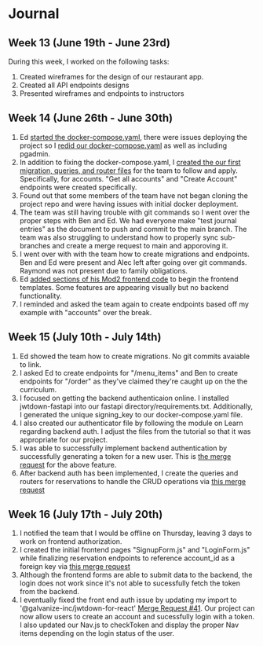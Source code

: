 # Journal

## Week 13 (June 19th - June 23rd)

During this week, I worked on the following tasks:

1. Created wireframes for the design of our restaurant app.
2. Created all API endpoints designs
3. Presented wireframes and endpoints to instructors

## Week 14 (June 26th - June 30th)

1. Ed [started the docker-compose.yaml](https://gitlab.com/backofthehouse/gastronomical-gems/-/commit/1f143d9ee7367a6ed2573a3c663b243ea0fbe937), there were issues deploying the project so I [redid our docker-compose.yaml](https://gitlab.com/backofthehouse/gastronomical-gems/-/commit/620af9a726360d5f76d130d6711bcb0f9a5fced8) as well as including pgadmin.
2. In addition to fixing the docker-compose.yaml, I [created the our first migration, queries, and router files](https://gitlab.com/backofthehouse/gastronomical-gems/-/commit/696f487279f5975932fb62171f73cac3dfa8665f) for the team to follow and apply. Specifically, for accounts. "Get all accounts" and "Create Account" endpoints were created specifically.
3. Found out that some members of the team have not began cloning the project repo and were having issues with initial docker deployment.
4. The team was still having trouble with git commands so I went over the proper steps with Ben and Ed. We had everyone make "test journal entries" as the document to push and commit to the main branch. The team was also struggling to understand how to properly sync sub-branches and create a merge request to main and apporoving it.
5. I went over with with the team how to create migrations and endpoints. Ben and Ed were present and Alec left after going over git commands. Raymond was not present due to family obligations.
6. Ed [added sections of his Mod2 frontend code](https://gitlab.com/backofthehouse/gastronomical-gems/-/commit/d89c8a68a470c18d76b5d9e97f2300b6322ca84e) to begin the frontend templates. Some features are appearing visually but no backend functionality.
7. I reminded and asked the team again to create endpoints based off my example with "accounts" over the break.

## Week 15 (July 10th - July 14th)

1. Ed showed the team how to create migrations. No git commits avaiable to link.
2. I asked Ed to create endpoints for "/menu_items" and Ben to create endpoints for "/order" as they've claimed they're caught up on the the curriculum.
3. I focused on getting the backend authenticaion online. I installed jwtdown-fastapi into our fastapi directory/requirements.txt. Additionally, I generated the unique signing_key to our docker-compose.yaml file.
4. I also created our authenticator file by following the module on Learn regarding backend auth. I adjust the files from the tutorial so that it was appropriate for our project.
5. I was able to successfully implement backend authentication by successfully generating a token for a new user. This is [the merge request](https://gitlab.com/backofthehouse/gastronomical-gems/-/merge_requests/25/diffs) for the above feature.
6. After backend auth has been implemented, I create the queries and routers for reservations to handle the CRUD operations via [this merge request](https://gitlab.com/backofthehouse/gastronomical-gems/-/merge_requests/20/diffs)

## Week 16 (July 17th - July 20th)

1. I notified the team that I would be offline on Thursday, leaving 3 days to work on frontend authorization.
2. I created the initial frontend pages "SignupForm.js" and "LoginForm.js" while finalizing reservation endpoints to reference account_id as a foreign key via [this merge request](https://gitlab.com/backofthehouse/gastronomical-gems/-/merge_requests/36)
3. Although the frontend forms are able to submit data to the backend, the login does not work since it's not able to sucessfully fetch the token from the backend.
4. I eventually fixed the front end auth issue by updating my import to '@galvanize-inc/jwtdown-for-react' [Merge Request #41](https://gitlab.com/backofthehouse/gastronomical-gems/-/merge_requests/41/diffs). Our project can now allow users to create an account and sucessfully login with a token. I also updated our Nav.js to checkToken and display the proper Nav items depending on the login status of the user. 
